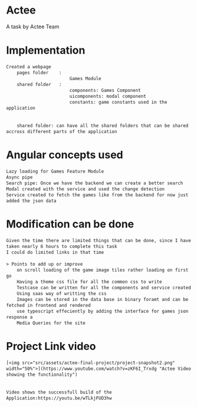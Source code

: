 # Actee
A task by Actee Team

# Implementation
    Created a webpage
        pages folder    :   
                            Games Module
        shared folder   :   
                            components: Games Component
                            uicomponents: modal component
                            constants: game constants used in the application


        shared folder: can have all the shared folders that can be shared accross different parts of the application

# Angular concepts used
    Lazy loading for Games Feature Module
    Async pipe
    Search pipe: Once we have the backend we can create a better search
    Modal created with the service and used the change detection
    Service created to fetch the games like from the backend for now just added the json data

# Modification can be done
    Given the time there are limited things that can be done, since I have taken nearly 6 hours to complete this task
    I could do limited links in that time

    > Points to add up or improve
        on scroll loading of the game image tiles rather loading on first go
        Having a theme css file for all the common css to write
        Testcase can be written for all the components and service created 
        Using saas way of writting the css
        Images can be stored in the data base in binary foramt and can be fetched in frontend and rendered
        use typescript effeciently by adding the interface for games json response a
        Media Queries for the site


# Project Link video
    [<img src="src/assets/actee-final-project/project-snapshot2.png" width="50%">](https://www.youtube.com/watch?v=zKF6I_Trxdg "Actee Video showing the functionality")

    
    Video shows the successfull build of the Application:https://youtu.be/wTLkjFUD3hw        

